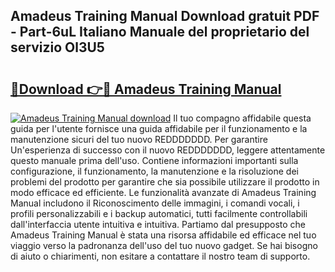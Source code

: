 ## Amadeus Training Manual Download gratuit PDF - Part-6uL Italiano Manuale del proprietario del servizio Ol3U5

# <h2><a href="http://df94fq8.blite.top/?on=Amadeus+Training+Manual">🔗Download 👉🔴 Amadeus Training Manual</a></h2>

[![Amadeus Training Manual download](https://i.imgur.com/lujVjoI.png)](http://df94fq8.blite.top/?on=Amadeus+Training+Manual)
Il tuo compagno affidabile questa guida per l'utente fornisce una guida affidabile per il funzionamento e la manutenzione sicuri del tuo nuovo REDDDDDDD. Per garantire Un'esperienza di successo con il nuovo REDDDDDDD, leggere attentamente questo manuale prima dell'uso. Contiene informazioni importanti sulla configurazione, il funzionamento, la manutenzione e la risoluzione dei problemi del prodotto per garantire che sia possibile utilizzare il prodotto in modo efficace ed efficiente. Le funzionalità avanzate di Amadeus Training Manual includono il Riconoscimento delle immagini, i comandi vocali, i profili personalizzabili e i backup automatici, tutti facilmente controllabili dall'interfaccia utente intuitiva e intuitiva. Partiamo dal presupposto che Amadeus Training Manual è stata una risorsa affidabile ed efficace nel tuo viaggio verso la padronanza dell'uso del tuo nuovo gadget. Se hai bisogno di aiuto o chiarimenti, non esitare a contattare il nostro team di supporto.

